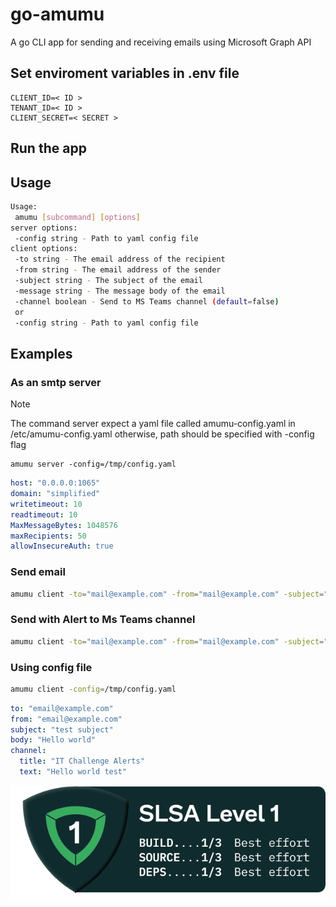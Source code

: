 # go-amumu
A go CLI app for sending and receiving emails using Microsoft Graph API

## Set enviroment variables in .env file
```
CLIENT_ID=< ID >
TENANT_ID=< ID >
CLIENT_SECRET=< SECRET >
```
## Run the app
## Usage
```bash
Usage:
 amumu [subcommand] [options]
server options:
 -config string - Path to yaml config file
client options:
 -to string - The email address of the recipient
 -from string - The email address of the sender
 -subject string - The subject of the email
 -message string - The message body of the email
 -channel boolean - Send to MS Teams channel (default=false)
 or
 -config string - Path to yaml config file
```
## Examples
### As an smtp server
> [!NOTE]  
> The command server expect a yaml file called amumu-config.yaml in /etc/amumu-config.yaml otherwise, path should be specified with -config flag

```
amumu server -config=/tmp/config.yaml
```
```yaml
host: "0.0.0.0:1065"
domain: "simplified"
writetimeout: 10
readtimeout: 10
MaxMessageBytes: 1048576
maxRecipients: 50
allowInsecureAuth: true
```
### Send email
```bash
amumu client -to="mail@example.com" -from="mail@example.com" -subject="Example Subject" -message="Example Message"
```
### Send with Alert to Ms Teams channel
```bash
amumu client -to="mail@example.com" -from="mail@example.com" -subject="Example Subject" -message="Example Message" --channel=true
```
### Using config file
```bash
amumu client -config=/tmp/config.yaml
```
```yaml
to: "email@example.com"
from: "email@example.com"
subject: "test subject"
body: "Hello world"
channel: 
  title: "IT Challenge Alerts"
  text: "Hello world test"
``` 

![Alt text](slsa/SLSA-Badge-full-level1.svg)